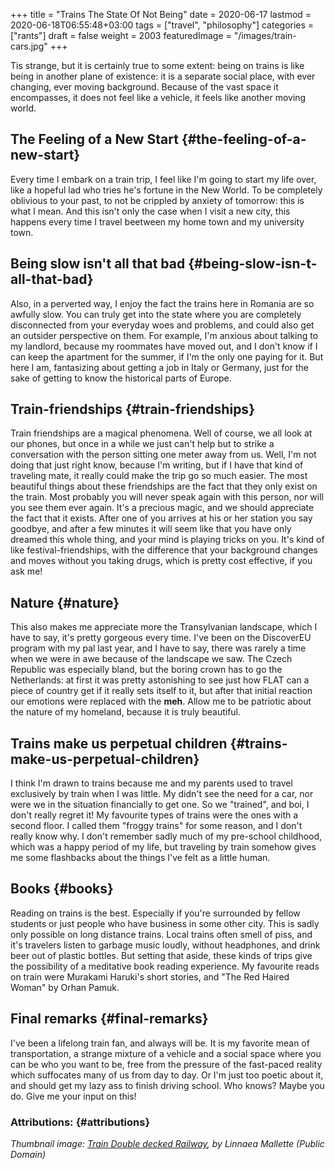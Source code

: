 +++
title = "Trains The State Of Not Being"
date = 2020-06-17
lastmod = 2020-06-18T06:55:48+03:00
tags = ["travel", "philosophy"]
categories = ["rants"]
draft = false
weight = 2003
featuredImage = "/images/train-cars.jpg"
+++

Tis strange, but it is certainly true to some extent: being on trains is like being in another plane of existence: it is a separate social place, with ever changing, ever moving background. Because of the vast space it encompasses, it does not feel like a vehicle, it feels like another moving world.


## The Feeling of a New Start {#the-feeling-of-a-new-start}

Every time I embark on a train trip, I feel like I'm going to start my life over, like a hopeful lad who tries he's fortune in the New World. To be completely oblivious to your past, to not be crippled by anxiety of tomorrow: this is what I mean.
And this isn't only the case when I visit a new city, this happens every time I travel beetween my home town and my university town.


## Being slow isn't all that bad {#being-slow-isn-t-all-that-bad}

Also, in a perverted way, I enjoy the fact the trains here in Romania are so awfully slow. You can truly get into the state where you are completely disconnected from your everyday woes and problems, and could also get an outsider perspective on them.
For example, I'm anxious about talking to my landlord, because my roommates have
moved out, and I don't know if I can keep the apartment for the summer, if I'm
the only one paying for it. But here I am, fantasizing about getting a job in
Italy or Germany, just for the sake of getting to know the historical parts of Europe.


## Train-friendships {#train-friendships}

Train friendships are a magical phenomena. Well of course, we all look at our
phones, but once in a while we just can't help but to strike  a conversation
with the person sitting one meter away from us. Well, I'm not doing that just
right know, because I'm writing, but if I have that kind of traveling mate, it
really could make the trip go so much easier.
The most beautiful things about these friendships are the fact that they only
exist on the train. Most probably you will never speak again with this person,
nor will you see them ever again. It's  a precious magic, and we should
appreciate the fact that it exists. After one of you arrives at his or her
station you say goodbye, and after a  few minutes it will seem like that you
have only dreamed this whole thing, and your mind is playing tricks on you. It's
kind of like festival-friendships, with the difference that your background
changes and moves without you taking drugs, which is pretty cost effective, if
you ask me!


## Nature {#nature}

This also makes me appreciate more the Transylvanian landscape, which I have to
say, it's pretty gorgeous every time. I've been on the DiscoverEU program with
my pal last year, and I have to say, there was rarely a time when we were in awe
because of the landscape we saw. The Czech Republic was especially bland, but
the boring crown has to go the Netherlands: at first it was pretty astonishing
to see just how FLAT can a piece of country get if it really sets itself to it,
but after that initial reaction our emotions were replaced with the **meh**. Allow
me to be patriotic about the nature of my homeland, because it is truly beautiful.


## Trains make us perpetual children {#trains-make-us-perpetual-children}

I think I'm drawn to trains because me and my parents used to travel exclusively
by train when I was little. My didn't see the need for a car, nor were we in the
situation financially to get one. So we "trained", and boi, I don't really
regret it! My favourite types of trains were the ones with a second floor. I
called them "froggy trains" for some reason, and I don't really know why.
I don't remember sadly much of my pre-school childhood, which was a happy period
of my life, but traveling by train somehow gives me some flashbacks about the
things I've felt as a little human.


## Books {#books}

Reading on trains is the best. Especially if you're surrounded by fellow
students or just people who have business in some other city. This is sadly only
possible on long distance trains. Local trains often smell of piss, and it's
travelers listen to garbage music loudly, without headphones, and drink beer out
of plastic bottles.
But setting that aside, these kinds of trips give the possibility of a
meditative book reading experience. My favourite reads on train were Murakami
Haruki's short stories, and "The Red Haired Woman" by Orhan Pamuk.


## Final remarks {#final-remarks}

I've been a lifelong train fan, and always will be. It is my favorite mean of
transportation, a strange mixture of a vehicle and a social space where you can
be who you want to be, free from the pressure of the fast-paced reality which
suffocates many of us from day to day. Or I'm just too poetic about it, and
should get my lazy ass to finish driving school. Who knows? Maybe you do. Give
me your input on this!


### Attributions: {#attributions}

_Thumbnail image: [Train Double decked Railway](https://www.needpix.com/photo/1465915/train-doubledecked-railway-commerce-trains), by Linnaea Mallette (Public Domain)_
